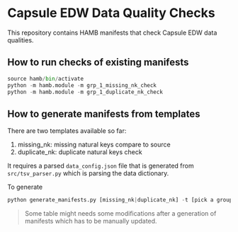 # Capsule EDW Data Quality Checks

This repository contains HAMB manifests that check Capsule EDW data qualities. 
## How to run checks of existing manifests

```python
source hamb/bin/activate
python -m hamb.module -m grp_1_missing_nk_check
python -m hamb.module -m grp_1_duplicate_nk_check 
```

## How to generate manifests from templates

There are two templates available so far:
1. missing_nk: missing natural keys compare to source
2. duplicate_nk: duplicate natural keys check

It requires a parsed `data_config.json` file that is generated from `src/tsv_parser.py` which is parsing the data dictionary.

To generate

```python
python generate_manifests.py [missing_nk|duplicate_nk] -t [pick a group number from 1~10]
```

> Some table might needs some modifications after a generation of manifests which has to be manually updated.
